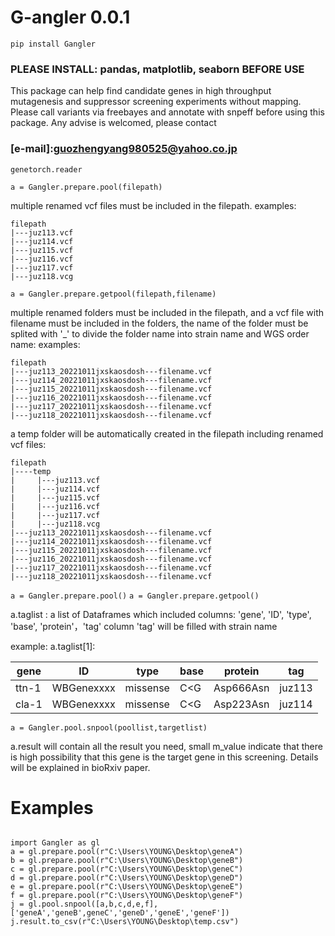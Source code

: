 # G-angler 0.0.1



```pip install Gangler```
### PLEASE INSTALL: pandas, matplotlib, seaborn BEFORE USE
This package can help find candidate genes in high throughput mutagenesis and suppressor screening experiments
without mapping.
Please call variants via freebayes and annotate with snpeff before using this package.
Any advise is welcomed, please contact
 ### [e-mail]:guozhengyang980525@yahoo.co.jp


```genetorch.reader```

```a = Gangler.prepare.pool(filepath)```

   multiple renamed vcf files must be included in the filepath.
   examples:
```
filepath
|---juz113.vcf
|---juz114.vcf
|---juz115.vcf
|---juz116.vcf
|---juz117.vcf
|---juz118.vcg
```

```a = Gangler.prepare.getpool(filepath,filename)```

   multiple renamed folders must be included in the filepath, and a vcf file with filename must be included
   in the folders, the name of the folder must be splited with '_' to divide the folder name into strain name and
   WGS order name:
examples:
```
filepath
|---juz113_20221011jxskaosdosh---filename.vcf
|---juz114_20221011jxskaosdosh---filename.vcf
|---juz115_20221011jxskaosdosh---filename.vcf
|---juz116_20221011jxskaosdosh---filename.vcf
|---juz117_20221011jxskaosdosh---filename.vcf
|---juz118_20221011jxskaosdosh---filename.vcf
```


a temp folder will be automatically created in the filepath including renamed vcf files:
  ```
filepath
|----temp
|     |---juz113.vcf
|     |---juz114.vcf
|     |---juz115.vcf
|     |---juz116.vcf
|     |---juz117.vcf
|     |---juz118.vcg
|---juz113_20221011jxskaosdosh---filename.vcf
|---juz114_20221011jxskaosdosh---filename.vcf
|---juz115_20221011jxskaosdosh---filename.vcf
|---juz116_20221011jxskaosdosh---filename.vcf
|---juz117_20221011jxskaosdosh---filename.vcf
|---juz118_20221011jxskaosdosh---filename.vcf
```



```a = Gangler.prepare.pool()```
         ```a = Gangler.prepare.getpool()```

   a.taglist : a list of Dataframes which included columns: 'gene', 'ID', 'type', 'base', 'protein'，'tag'
   column 'tag' will be filled with strain name

example:
   a.taglist[1]:

|   gene |    ID      |   type   | base | protein |     tag |
| ---- | -------- |  ------ |  -------  |  ----  | -----  |
| ttn-1 | WBGenexxxx  | missense | C<G | Asp666Asn | juz113 |
| cla-1 | WBGenexxxx  | missense | C<G | Asp223Asn | juz114 |


```a = Gangler.pool.snpool(poollist,targetlist)```

a.result will contain all the result you need, small m_value indicate that there is high possibility that this gene is the target gene in this screening. Details will be explained in bioRxiv paper. 

# Examples

```

import Gangler as gl
a = gl.prepare.pool(r"C:\Users\YOUNG\Desktop\geneA")
b = gl.prepare.pool(r"C:\Users\YOUNG\Desktop\geneB")
c = gl.prepare.pool(r"C:\Users\YOUNG\Desktop\geneC")
d = gl.prepare.pool(r"C:\Users\YOUNG\Desktop\geneD")
e = gl.prepare.pool(r"C:\Users\YOUNG\Desktop\geneE")
f = gl.prepare.pool(r"C:\Users\YOUNG\Desktop\geneF")
j = gl.pool.snpool([a,b,c,d,e,f],['geneA','geneB',geneC','geneD','geneE','geneF'])
j.result.to_csv(r"C:\Users\YOUNG\Desktop\temp.csv")

```